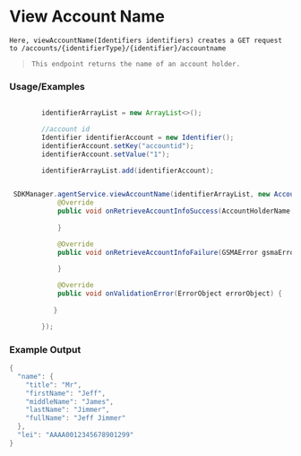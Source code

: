 # View Account Name

`Here, viewAccountName(Identifiers identifiers) creates a GET request to /accounts/{identifierType}/{identifier}/accountname`

> `This endpoint returns the name of an account holder.`
### Usage/Examples

```java

        identifierArrayList = new ArrayList<>();

        //account id
        Identifier identifierAccount = new Identifier();
        identifierAccount.setKey("accountid");
        identifierAccount.setValue("1");

        identifierArrayList.add(identifierAccount);


``` 

```java

 SDKManager.agentService.viewAccountName(identifierArrayList, new AccountHolderInterface() {
            @Override
            public void onRetrieveAccountInfoSuccess(AccountHolderName accountHolderObject) {
      
            }

            @Override
            public void onRetrieveAccountInfoFailure(GSMAError gsmaError) {
            
            }

            @Override
            public void onValidationError(ErrorObject errorObject) {
      
           }

        });

```

### Example Output

```java
{
  "name": {
    "title": "Mr",
    "firstName": "Jeff",
    "middleName": "James",
    "lastName": "Jimmer",
    "fullName": "Jeff Jimmer"
  },
  "lei": "AAAA0012345678901299"
}
```

